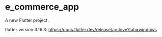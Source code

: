 # e_commerce_app

A new Flutter project.

flutter version 3.16.3: https://docs.flutter.dev/release/archive?tab=windows
